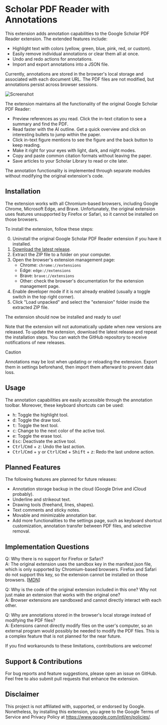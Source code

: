 # Scholar PDF Reader with Annotations

This extension adds annotation capabilities to the Google Scholar PDF Reader extension. The extended features include:

- Highlight text with colors (yellow, green, blue, pink, red, or custom).
- Easily remove individual annotations or clear them all at once.
- Undo and redo actions for annotations.
- Import and export annotations into a JSON file.

Currently, annotations are stored in the browser's local storage and associated with each document URL. The PDF files are not modified, but annotations persist across browser sessions.

![Screenshot](screenshot.png)

The extension maintains all the functionality of the original Google Scholar PDF Reader:

- Preview references as you read. Click the in-text citation to see a summary and find the PDF.
- Read faster with the AI outline. Get a quick overview and click on interesting bullets to jump within the paper.
- Click in-text figure mentions to see the figure and the back button to keep reading.
- Make it right for your eyes with light, dark, and night modes.
- Copy and paste common citation formats without leaving the paper.
- Save articles to your Scholar Library to read or cite later.

The annotation functionality is implemented through separate modules without modifying the original extension's code.

## Installation

The extension works with all Chromium-based browsers, including Google Chrome, Microsoft Edge, and Brave.
Unfortunately, the original extension uses features unsupported by Firefox or Safari, so it cannot be installed on those browsers.

To install the extension, follow these steps:

0. Uninstall the original Google Scholar PDF Reader extension if you have it installed.
1. [Download the latest release](https://github.com/salcc/Scholar-PDF-Reader-with-Annotations/releases/latest).
2. Extract the ZIP file to a folder on your computer.
3. Open the browser's extension management page:
   - Chrome: `chrome://extensions`
   - Edge: `edge://extensions`
   - Brave: `brave://extensions`
   - Other: check the browser's documentation for the extension management page.
4. Enable developer mode if it is not already enabled (usually a toggle switch in the top right corner).
5. Click "Load unpacked" and select the "extension" folder inside the extracted ZIP file.

The extension should now be installed and ready to use!

Note that the extension will not automatically update when new versions are released. To update the extension, download the latest release and repeat the installation steps. You can watch the GitHub repository to receive notifications of new releases.

> [!CAUTION]
> Annotations may be lost when updating or reloading the extension. Export them in settings beforehand, then import them afterward to prevent data loss.

## Usage

The annotation capabilities are easily accessible through the annotation toolbar. Moreover, these keyboard shortcuts can be used:

- <kbd>h</kbd>: Toggle the highlight tool.
- <kbd>d</kbd>: Toggle the draw tool.
- <kbd>t</kbd>: Toggle the text tool.
- <kbd>c</kbd>: Change to the next color of the active tool.
- <kbd>e</kbd>: Toggle the erase tool.
- <kbd>Esc</kbd>: Deactivate the active tool.
- <kbd>Ctrl</kbd>/<kbd>Cmd</kbd> + <kbd>z</kbd>: Undo the last action.
- <kbd>Ctrl</kbd>/<kbd>Cmd</kbd> + <kbd>y</kbd> or <kbd>Ctrl</kbd>/<kbd>Cmd</kbd> + <kbd>Shift</kbd> + <kbd>z</kbd>: Redo the last undone action.

## Planned Features

The following features are planned for future releases:

- Annotation storage backup in the cloud (Google Drive and iCloud probably).
- Underline and strikeout text.
- Drawing tools (freehand, lines, shapes).
- Text comments and sticky notes.
- Movable and minimizable annotation bar.
- Add more functionalities to the settings page, such as keyboard shortcut customization, annotation transfer between PDF files, and selective removal.

## Implementation Questions

Q: Why there is no support for Firefox or Safari?\
A: The original extension uses the sandbox key in the manifest.json file, which is only supported by Chromium-based browsers. Firefox and Safari do not support this key, so the extension cannot be installed on those browsers. [[MDN](https://developer.mozilla.org/en-US/docs/Mozilla/Add-ons/WebExtensions/manifest.json/content_security_policy#browser_compatibility)]

Q: Why is the code of the original extension included in this one? Why not just make an extension that works with the original one?\
A: Browser extensions are sandboxed and cannot directly interact with each other.

Q: Why are annotations stored in the browser's local storage instead of modifying the PDF files?\
A: Extensions cannot directly modify files on the user's computer, so an external program would possibly be needed to modify the PDF files. This is a complex feature that is not planned for the near future.

If you find workarounds to these limitations, contributions are welcome!

## Support & Contributions

For bug reports and feature suggestions, please open an issue on GitHub. Feel free to also submit pull requests that enhance the extension.

## Disclaimer

This project is not affiliated with, supported, or endorsed by Google. Nonetheless, by installing this extension, you agree to the Google Terms of Service and Privacy Policy at https://www.google.com/intl/en/policies/.


